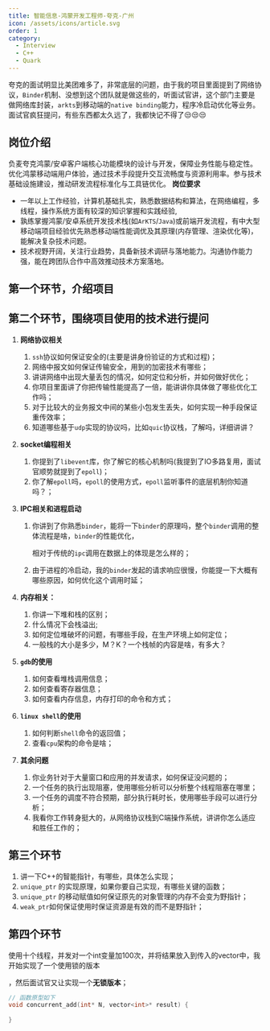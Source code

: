 ```yaml
---
title: 智能信息-鸿蒙开发工程师-夸克-广州
icon: /assets/icons/article.svg
order: 1
category:
  - Interview
  - C++
  - Quark
---
```


夸克的面试明显比美团难多了，非常底层的问题，由于我的项目里面提到了网络协议，`Binder`机制、没想到这个团队就是做这些的，听面试官讲，这个部门主要是做网络库封装，`arkts`到移动端的`native binding`能力，程序冷启动优化等业务。面试官疯狂提问，有些东西都太久远了，我都快记不得了😒😒😒

## 岗位介绍

负麦夸克鸿蒙/安卓客户端核心功能模块的设计与开发，保障业务性能与稳定性。
优化鸿蒙移动端用户体验，通过技术手段提升交互流畅度与资源利用率。参与技术基础设施建设，推动研发流程标准化与工具链优化。
**岗位要求**

- 一年以上工作经验，计算机基础扎实，熟悉数据结构和算法，在网络编程，多线程，操作系统方面有较深的知识掌握和实践经验,
- 孰练掌握鸿蒙/安卓系统开发技术栈(如`ArKTS`/`Java`)或前端开发流程，有中大型移动端项目经验优先熟悉移动端性能调优及其原理(内存管理、渲染优化等)，能解决复杂技术问题。
- 技术视野开阔，关注行业趋势，具备新技术调研与落地能力。沟通协作能力强，能在跨团队合作中高效推动技术方案落地。

## 第一个环节，介绍项目

## 第二个环节，围绕项目使用的技术进行提问

1. **网络协议相关**

    1. `ssh`协议如何保证安全的(主要是讲身份验证的方式和过程)；
    2. 网络中报文如何保证传输安全，用到的加密技术有哪些；
    3. 讲讲网络中出现大量丢包的情况，如何定位和分析，并如何做好优化；
    4. 你项目里面讲了你把传输性能提高了一倍，能讲讲你具体做了哪些优化工作吗；
    5. 对于比较大的业务报文中间的某些小包发生丢失，如何实现一种手段保证重传效率；
    6. 知道哪些基于`udp`实现的协议吗，比如`quic`协议栈，了解吗，详细讲讲？

2. **socket编程相关**

    1. 你提到了`libevent`库，你了解它的核心机制吗(我提到了IO多路复用，面试官顺势就提到了`epoll`)；
    2. 你了解`epoll`吗，`epoll`的使用方式，`epoll`监听事件的底层机制你知道吗？；

3. **IPC相关和进程启动**

    1. 你讲到了你熟悉`binder`，能将一下`binder`的原理吗，整个`binder`调用的整体流程是啥，`binder`的性能优化，

        相对于传统的`ipc`调用在数据上的体现是怎么样的；

    2. 由于进程的冷启动，我的`binder`发起的请求响应很慢，你能提一下大概有哪些原因，如何优化这个调用时延；

4. **内存相关：**

    1. 你讲一下堆和栈的区别；
    2. 什么情况下会栈溢出;
    3. 如何定位堆破坏的问题，有哪些手段，在生产环境上如何定位；
    4. 一般栈的大小是多少，M？K？一个栈帧的内容是啥，有多大？

5. **`gdb`的使用**

    1. 如何查看堆栈调用信息；
    2. 如何查看寄存器信息；
    3. 如何查看内存信息，内存打印的命令和方式；

6. **`linux shell`的使用**

    1. 如何判断`shell`命令的返回值；
    2. 查看`cpu`架构的命令是啥；

7. **其余问题**

    1. 你业务针对于大量窗口和应用的并发请求，如何保证没问题的；
    2. 一个任务的执行出现阻塞，使用哪些分析可以分析整个线程阻塞在哪里；
    3. 一个任务的调度不符合预期，部分执行耗时长，使用哪些手段可以进行分析；
    4. 我看你工作转身挺大的，从网络协议栈到C端操作系统，讲讲你怎么适应和胜任工作的；

## 第三个环节

1. 讲一下C++的智能指针，有哪些，具体怎么实现；
2. `unique_ptr` 的实现原理，如果你要自己实现，有哪些关键的函数；
3. `unique_ptr` 的移动赋值如何保证原先的对象管理的内存不会变为野指针；
4. `weak_ptr`如何保证使用时保证资源是有效的而不是野指针；

## 第四个环节

使用十个线程，并发对一个int变量加100次，并将结果放入到传入的vector中，我开始实现了一个使用锁的版本

，然后面试官又让实现一个**无锁版本**；

```c++
// 函数原型如下
void concurrent_add(int* N, vector<int>* result) {
 
}
```
